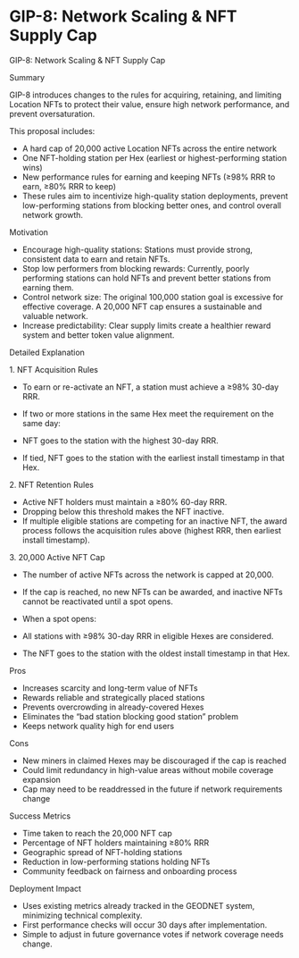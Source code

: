 GIP-8: Network Scaling & NFT Supply Cap
=======================================

GIP-8: Network Scaling & NFT Supply Cap

  

Summary

GIP-8 introduces changes to the rules for acquiring, retaining, and limiting Location NFTs to protect their value, ensure high network performance, and prevent oversaturation.

This proposal includes:

*   A hard cap of 20,000 active Location NFTs across the entire network
*   One NFT-holding station per Hex (earliest or highest-performing station wins)
*   New performance rules for earning and keeping NFTs (≥98% RRR to earn, ≥80% RRR to keep)
*   These rules aim to incentivize high-quality station deployments, prevent low-performing stations from blocking better ones, and control overall network growth.

Motivation

*   Encourage high-quality stations: Stations must provide strong, consistent data to earn and retain NFTs.
*   Stop low performers from blocking rewards: Currently, poorly performing stations can hold NFTs and prevent better stations from earning them.
*   Control network size: The original 100,000 station goal is excessive for effective coverage. A 20,000 NFT cap ensures a sustainable and valuable network.
*   Increase predictability: Clear supply limits create a healthier reward system and better token value alignment.

  

Detailed Explanation

1\. NFT Acquisition Rules

*   To earn or re-activate an NFT, a station must achieve a ≥98% 30-day RRR.
*   If two or more stations in the same Hex meet the requirement on the same day:

*   NFT goes to the station with the highest 30-day RRR.
*   If tied, NFT goes to the station with the earliest install timestamp in that Hex.

2\. NFT Retention Rules

*   Active NFT holders must maintain a ≥80% 60-day RRR.
*   Dropping below this threshold makes the NFT inactive.
*   If multiple eligible stations are competing for an inactive NFT, the award process follows the acquisition rules above (highest RRR, then earliest install timestamp).

3\. 20,000 Active NFT Cap

*   The number of active NFTs across the network is capped at 20,000.
*   If the cap is reached, no new NFTs can be awarded, and inactive NFTs cannot be reactivated until a spot opens.
*   When a spot opens:

*   All stations with ≥98% 30-day RRR in eligible Hexes are considered.
*   The NFT goes to the station with the oldest install timestamp in that Hex.

  

Pros

*   Increases scarcity and long-term value of NFTs
*   Rewards reliable and strategically placed stations
*   Prevents overcrowding in already-covered Hexes
*   Eliminates the “bad station blocking good station” problem
*   Keeps network quality high for end users

  

Cons

*   New miners in claimed Hexes may be discouraged if the cap is reached
*   Could limit redundancy in high-value areas without mobile coverage expansion
*   Cap may need to be readdressed in the future if network requirements change

Success Metrics

*   Time taken to reach the 20,000 NFT cap
*   Percentage of NFT holders maintaining ≥80% RRR
*   Geographic spread of NFT-holding stations
*   Reduction in low-performing stations holding NFTs
*   Community feedback on fairness and onboarding process

  

Deployment Impact

*   Uses existing metrics already tracked in the GEODNET system, minimizing technical complexity.
*   First performance checks will occur 30 days after implementation.
*   Simple to adjust in future governance votes if network coverage needs change.